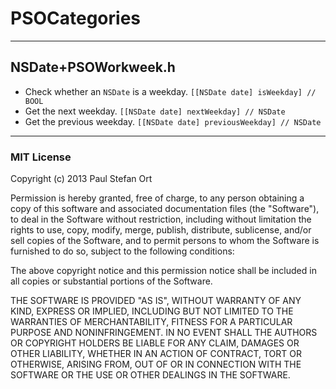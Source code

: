 # PSOCategories

---

## NSDate+PSOWorkweek.h

- Check whether an ``NSDate`` is a weekday.
``[[NSDate date] isWeekday] // BOOL``
- Get the next weekday.
``[[NSDate date] nextWeekday] // NSDate``
- Get the previous weekday.
``[[NSDate date] previousWeekday] // NSDate``

---

### MIT License
Copyright (c) 2013 Paul Stefan Ort

Permission is hereby granted, free of charge, to any person obtaining a copy
of this software and associated documentation files (the "Software"), to deal
in the Software without restriction, including without limitation the rights
to use, copy, modify, merge, publish, distribute, sublicense, and/or sell
copies of the Software, and to permit persons to whom the Software is
furnished to do so, subject to the following conditions:

The above copyright notice and this permission notice shall be included in
all copies or substantial portions of the Software.

THE SOFTWARE IS PROVIDED "AS IS", WITHOUT WARRANTY OF ANY KIND, EXPRESS OR
IMPLIED, INCLUDING BUT NOT LIMITED TO THE WARRANTIES OF MERCHANTABILITY,
FITNESS FOR A PARTICULAR PURPOSE AND NONINFRINGEMENT. IN NO EVENT SHALL THE
AUTHORS OR COPYRIGHT HOLDERS BE LIABLE FOR ANY CLAIM, DAMAGES OR OTHER
LIABILITY, WHETHER IN AN ACTION OF CONTRACT, TORT OR OTHERWISE, ARISING FROM,
OUT OF OR IN CONNECTION WITH THE SOFTWARE OR THE USE OR OTHER DEALINGS IN
THE SOFTWARE.